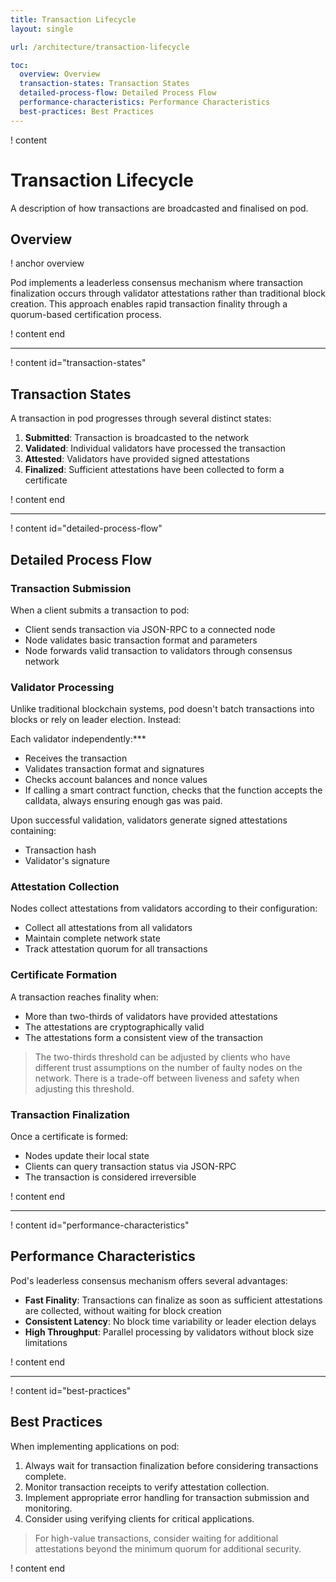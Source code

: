```yaml
---
title: Transaction Lifecycle
layout: single

url: /architecture/transaction-lifecycle

toc:
  overview: Overview
  transaction-states: Transaction States
  detailed-process-flow: Detailed Process Flow
  performance-characteristics: Performance Characteristics
  best-practices: Best Practices
---
```


! content

# Transaction Lifecycle

A description of how transactions are broadcasted and finalised on pod.

## Overview

! anchor overview

Pod implements a leaderless consensus mechanism where transaction finalization occurs through validator attestations rather than traditional block creation. This approach enables rapid transaction finality through a quorum-based certification process.

! content end

---

! content id="transaction-states"

## Transaction States

A transaction in pod progresses through several distinct states:

1. **Submitted**: Transaction is broadcasted to the network
2. **Validated**: Individual validators have processed the transaction
3. **Attested**: Validators have provided signed attestations
4. **Finalized**: Sufficient attestations have been collected to form a certificate

! content end

---

! content id="detailed-process-flow"

## Detailed Process Flow

### Transaction Submission

When a client submits a transaction to pod:

- Client sends transaction via JSON-RPC to a connected node
- Node validates basic transaction format and parameters
- Node forwards valid transaction to validators through consensus network

### Validator Processing

Unlike traditional blockchain systems, pod doesn't batch transactions into blocks or rely on leader election. Instead:

Each validator independently:\*\*\*

- Receives the transaction
- Validates transaction format and signatures
- Checks account balances and nonce values
- If calling a smart contract function, checks that the function accepts the calldata, always ensuring enough gas was paid.

Upon successful validation, validators generate signed attestations containing:

- Transaction hash
- Validator's signature

### Attestation Collection

Nodes collect attestations from validators according to their configuration:

- Collect all attestations from all validators
- Maintain complete network state
- Track attestation quorum for all transactions

### Certificate Formation

A transaction reaches finality when:

- More than two-thirds of validators have provided attestations
- The attestations are cryptographically valid
- The attestations form a consistent view of the transaction

> The two-thirds threshold can be adjusted by clients who have different trust assumptions on the number of faulty nodes on the network. There is a trade-off between liveness and safety when adjusting this threshold.

### Transaction Finalization

Once a certificate is formed:

- Nodes update their local state
- Clients can query transaction status via JSON-RPC
- The transaction is considered irreversible

! content end

---

! content id="performance-characteristics"

## Performance Characteristics

Pod's leaderless consensus mechanism offers several advantages:

- **Fast Finality**: Transactions can finalize as soon as sufficient attestations are collected, without waiting for block creation
- **Consistent Latency**: No block time variability or leader election delays
- **High Throughput**: Parallel processing by validators without block size limitations

! content end

---

! content id="best-practices"

## Best Practices

When implementing applications on pod:

1. Always wait for transaction finalization before considering transactions complete.
2. Monitor transaction receipts to verify attestation collection.
3. Implement appropriate error handling for transaction submission and monitoring.
4. Consider using verifying clients for critical applications.

> For high-value transactions, consider waiting for additional attestations beyond the minimum quorum for additional security.

! content end
